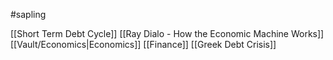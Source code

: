 #sapling 

[[Short Term Debt Cycle]] [[Ray Dialo - How the Economic Machine Works]] [[Vault/Economics|Economics]] [[Finance]] [[Greek Debt Crisis]] 

